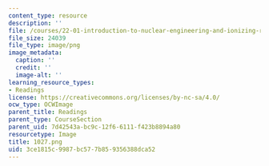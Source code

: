 ```yaml
---
content_type: resource
description: ''
file: /courses/22-01-introduction-to-nuclear-engineering-and-ionizing-radiation-fall-2016/3ce1815c9987bc577b859356388dca52_1027.png
file_size: 24039
file_type: image/png
image_metadata:
  caption: ''
  credit: ''
  image-alt: ''
learning_resource_types:
- Readings
license: https://creativecommons.org/licenses/by-nc-sa/4.0/
ocw_type: OCWImage
parent_title: Readings
parent_type: CourseSection
parent_uid: 7d42543a-bc9c-12f6-6111-f423b8894a80
resourcetype: Image
title: 1027.png
uid: 3ce1815c-9987-bc57-7b85-9356388dca52
---
```

